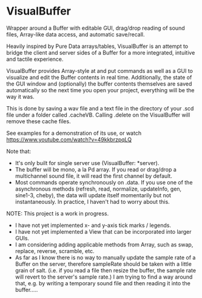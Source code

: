 # VisualBuffer
Wrapper around a Buffer with editable GUI, drag/drop reading of sound files, Array-like data access, and automatic save/recall.

Heavily inspired by Pure Data arrays/tables, VisualBuffer is an attempt to bridge the client and server sides of a Buffer for a more integrated, intuitive and tactile experience.

VisualBuffer provides Array-style at and put commands as well as a GUI to visualize and edit the Buffer contents in real time. Additionally, the state of the GUI window and (optionally) the buffer contents themselves are saved automatically so the next time you open your project, everything will be the way it was.

This is done by saving a wav file and a text file in the directory of your .scd file under a folder called .cacheVB. Calling .delete on the VisualBuffer will remove these cache files.

See examples for a demonstration of its use, or watch https://www.youtube.com/watch?v=49kkbrzpqLQ

Note that:

- It's only built for single server use (VisualBuffer: *server).
- The buffer will be mono, a la Pd array. If you read or drag/drop a multichannel sound file, it will read the first channel by default.
- Most commands operate synchronously on .data. If you use one of the asynchronous methods (refresh, read, normalize, updateInfo, gen, sine1-3, cheby), the data will update itself momentarily but not instantaneously. In practice, I haven't had to worry about this.

NOTE: This project is a work in progress.
- I have not yet implemented x- and y-axis tick marks / legends.
- I have not yet implemented a View that can be incorporated into larger GUIs.
- I am considering adding applicable methods from Array, such as swap, replace, reverse, scramble, etc.
- As far as I know there is no way to manually update the sample rate of a Buffer on the server, therefore sampleRate should be taken with a little grain of salt. (i.e. if you read a file then resize the buffer, the sample rate will revert to the server's sample rate.) I am trying to find a way around that, e.g. by writing a temporary sound file and then reading it into the buffer.....
